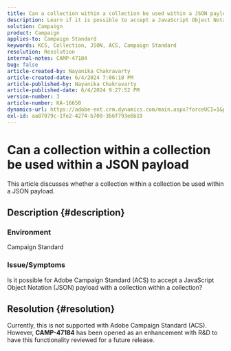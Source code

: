 ```yaml
---
title: Can a collection within a collection be used within a JSON payload
description: Learn if it is possible to accept a JavaScript Object Notation payload with a collection within a collection.
solution: Campaign
product: Campaign
applies-to: Campaign Standard
keywords: KCS, Collection, JSON, ACS, Campaign Standard
resolution: Resolution
internal-notes: CAMP-47184
bug: false
article-created-by: Nayanika Chakravarty
article-created-date: 6/4/2024 7:06:18 PM
article-published-by: Nayanika Chakravarty
article-published-date: 6/4/2024 9:27:52 PM
version-number: 3
article-number: KA-16650
dynamics-url: https://adobe-ent.crm.dynamics.com/main.aspx?forceUCI=1&pagetype=entityrecord&etn=knowledgearticle&id=15cf1182-a522-ef11-840a-002248092444
exl-id: aa87079c-1fe2-4274-b700-3b6f793e6b19
---
```

# Can a collection within a collection be used within a JSON payload


This article discusses whether a collection within a collection be used within a JSON payload.

## Description {#description}


### <b>Environment</b>

Campaign Standard

### <b>Issue/Symptoms</b>

Is it possible for Adobe Campaign Standard (ACS) to accept a JavaScript Object Notation (JSON) payload with a collection within a collection?


## Resolution {#resolution}


Currently, this is not supported with Adobe Campaign Standard (ACS). However, <b>CAMP-47184</b> has been opened as an enhancement with R&D to have this functionality reviewed for a future release.
